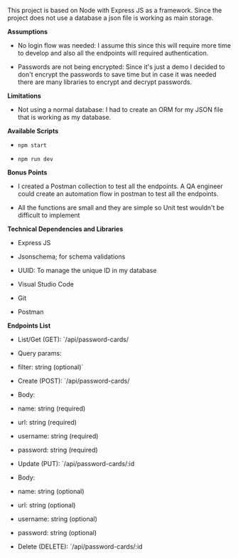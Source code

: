 
This project is based on Node with Express JS as a framework. Since the project does not use a database a json file is working as main storage.

**Assumptions**

- No login flow was needed: I assume this since this will require more time to develop and also all the endpoints will required authentication.

- Passwords are not being encrypted: Since it's just a demo I decided to don't encrypt the passwords to save time but in case it was needed there are many libraries to encrypt and decrypt passwords.

**Limitations**

- Not using a normal database: I had to create an ORM for my JSON file that is working as my database.

**Available Scripts**

- `npm start`

- `npm run dev`

**Bonus Points**

- I created a Postman collection to test all the endpoints. A QA engineer could create an automation flow in postman to test all the endpoints.

- All the functions are small and they are simple so Unit test wouldn't be difficult to implement

**Technical Dependencies and Libraries**

- Express JS

- Jsonschema; for schema validations

- UUID: To manage the unique ID in my database

- Visual Studio Code

- Git

- Postman

**Endpoints List**

- List/Get (GET): `/api/password-cards/

- Query params:

- filter: string (optional)`

- Create (POST): `/api/password-cards/

- Body:

- name: string (required)

- url: string (required)

- username: string (required)

- password: string (required)

- Update (PUT): `/api/password-cards/:id

- Body:

- name: string (optional)

- url: string (optional)

- username: string (optional)

- password: string (optional)

- Delete (DELETE): `/api/password-cards/:id